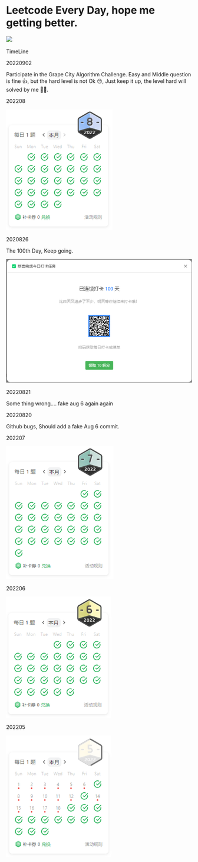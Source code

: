 # Leetcode Every Day, hope me getting better.

![](https://img.shields.io/github/last-commit/cary-hu/Leetcode-Every-Day?color=%23FFA116&label=Last%20Coding&logo=LeetCode&style=for-the-badge)

TimeLine

20220902

Participate in the Grape City Algorithm Challenge. Easy and Middle question is fine 👍, but the hard level is not Ok 😒, Just keep it up, the level hard will solved by me 👨‍💻.

202208

![](./static/full_202208.png)

2020826

The 100th Day, Keep going.

![](./static/100.png)

20220821

Some thing wrong.... fake aug 6 again again

20220820

Github bugs, Should add a fake Aug 6 commit.

202207

![](./static/full_202207.png)

202206

![](./static/full_202206.png)

202205

![](./static/half_202205.png)

